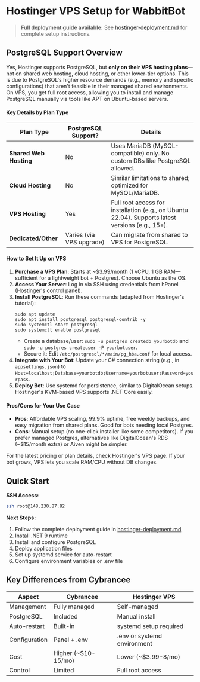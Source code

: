 # Hostinger VPS Setup for WabbitBot

> **Full deployment guide available:** See [hostinger-deployment.md](./hostinger-deployment.md) for complete setup instructions.

## PostgreSQL Support Overview

Yes, Hostinger supports PostgreSQL, but **only on their VPS hosting plans**—not on shared web hosting, cloud hosting, or other lower-tier options. This is due to PostgreSQL's higher resource demands (e.g., memory and specific configurations) that aren't feasible in their managed shared environments. On VPS, you get full root access, allowing you to install and manage PostgreSQL manually via tools like APT on Ubuntu-based servers.

#### Key Details by Plan Type
| Plan Type              | PostgreSQL Support?      | Details                                                                                         |
|------------------------|--------------------------|-------------------------------------------------------------------------------------------------|
| **Shared Web Hosting** | No                       | Uses MariaDB (MySQL-compatible) only. No custom DBs like PostgreSQL allowed.                    |
| **Cloud Hosting**      | No                       | Similar limitations to shared; optimized for MySQL/MariaDB.                                     |
| **VPS Hosting**        | Yes                      | Full root access for installation (e.g., on Ubuntu 22.04). Supports latest versions (e.g., 15+).|
| **Dedicated/Other**    | Varies (via VPS upgrade) | Can migrate from shared to VPS for PostgreSQL.                                                  |

#### How to Set It Up on VPS
1. **Purchase a VPS Plan**: Starts at ~$3.99/month (1 vCPU, 1 GB RAM—sufficient for a lightweight bot + Postgres). Choose Ubuntu as the OS.
2. **Access Your Server**: Log in via SSH using credentials from hPanel (Hostinger's control panel).
3. **Install PostgreSQL**: Run these commands (adapted from Hostinger's tutorial):
   ```
   sudo apt update
   sudo apt install postgresql postgresql-contrib -y
   sudo systemctl start postgresql
   sudo systemctl enable postgresql
   ```
   - Create a database/user: `sudo -u postgres createdb yourbotdb` and `sudo -u postgres createuser -P yourbotuser`.
   - Secure it: Edit `/etc/postgresql/*/main/pg_hba.conf` for local access.
4. **Integrate with Your Bot**: Update your C# connection string (e.g., in `appsettings.json`) to `Host=localhost;Database=yourbotdb;Username=yourbotuser;Password=yourpass`.
5. **Deploy Bot**: Use systemd for persistence, similar to DigitalOcean setups. Hostinger's KVM-based VPS supports .NET Core easily.

#### Pros/Cons for Your Use Case
- **Pros**: Affordable VPS scaling, 99.9% uptime, free weekly backups, and easy migration from shared plans. Good for bots needing local Postgres.
- **Cons**: Manual setup (no one-click installer like some competitors). If you prefer managed Postgres, alternatives like DigitalOcean's RDS (~$15/month extra) or Aiven might be simpler.

For the latest pricing or plan details, check Hostinger's VPS page. If your bot grows, VPS lets you scale RAM/CPU without DB changes.

## Quick Start

**SSH Access:**
```bash
ssh root@148.230.87.82
```

**Next Steps:**
1. Follow the complete deployment guide in [hostinger-deployment.md](./hostinger-deployment.md)
2. Install .NET 9 runtime
3. Install and configure PostgreSQL
4. Deploy application files
5. Set up systemd service for auto-restart
6. Configure environment variables or .env file

## Key Differences from Cybrancee

| Aspect        | Cybrancee           | Hostinger VPS               |
|---------------|---------------------|-----------------------------|
| Management    | Fully managed       | Self-managed                |
| PostgreSQL    | Included            | Manual install              |
| Auto-restart  | Built-in            | systemd setup required      |
| Configuration | Panel + .env        | .env or systemd environment |
| Cost          | Higher (~$10-15/mo) | Lower (~$3.99-8/mo)         |
| Control       | Limited             | Full root access            |